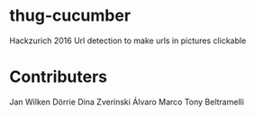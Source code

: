 # thug-cucumber
Hackzurich 2016
Url detection to make urls in pictures clickable

# Contributers
Jan Wilken Dörrie
Dina Zverinski
Álvaro Marco
Tony Beltramelli
 
